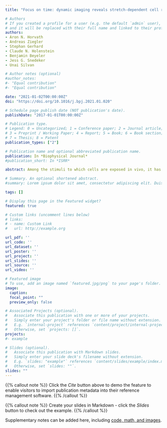 ```yaml
---
title: "Focus on time: dynamic imaging reveals stretch-dependent cell relaxation and nuclear deformation"

# Authors
# If you created a profile for a user (e.g. the default `admin` user), write the username (folder name) here 
# and it will be replaced with their full name and linked to their profile.
authors:
- Aron N. Horvath 
- Andreas Ziegler
- Stephan Gerhard
- Claude N. Holenstein
- Benjamin Beyeler
- Jess G. Snedeker
- Unai Silvan

# Author notes (optional)
#author_notes:
#- "Equal contribution"
#- "Equal contribution"

date: "2021-01-02T00:00:00Z"
doi: "https://doi.org/10.1016/j.bpj.2021.01.020"

# Schedule page publish date (NOT publication's date).
publishDate: "2017-01-01T00:00:00Z"

# Publication type.
# Legend: 0 = Uncategorized; 1 = Conference paper; 2 = Journal article;
# 3 = Preprint / Working Paper; 4 = Report; 5 = Book; 6 = Book section;
# 7 = Thesis; 8 = Patent
publication_types: ["2"]

# Publication name and optional abbreviated publication name.
publication: In *Biophysical Journal*
#publication_short: In *ISRR*

abstract: Among the stimuli to which cells are exposed in vivo, it has been shown that tensile deformations induce specific cellular responses in musculoskeletal, cardiovascular, and stromal tissues. However, the early response of cells to sustained substrate-based stretch has remained elusive because of the short timescale at which it occurs. To measure the tensile mechanical properties of adherent cells immediately after the application of substrate deformations, we have developed a dynamic traction force microscopy method that enables subsecond temporal resolution imaging of transient subcellular events. The system employs a novel, to our knowledge, tracking approach with minimal computational overhead to compensate substrate-based, stretch-induced motion/drift of stretched single cells in real time, allowing capture of biophysical phenomena on multiple channels by fluorescent multichannel imaging on a single camera, thus avoiding the need for beam splitting with the associated loss of light. Using this tool, we have characterized the transient subcellular forces and nuclear deformations of single cells immediately after the application of equibiaxial strain. Our experiments reveal significant differences in the cell relaxation dynamics and in the intracellular propagation of force to the nuclear compartment in cells stretched at different strain rates and exposes the need for time control for the correct interpretation of dynamic cell mechanics experiments.

# Summary. An optional shortened abstract.
#summary: Lorem ipsum dolor sit amet, consectetur adipiscing elit. Duis posuere tellus ac convallis placerat. Proin tincidunt magna sed ex sollicitudin condimentum.

tags: []

# Display this page in the Featured widget?
featured: true

# Custom links (uncomment lines below)
# links:
# - name: Custom Link
#   url: http://example.org

url_pdf: ''
url_code: ''
url_dataset: ''
url_poster: ''
url_project: ''
url_slides: ''
url_source: ''
url_video: ''

# Featured image
# To use, add an image named `featured.jpg/png` to your page's folder. 
image:
  caption: 
  focal_point: ""
  preview_only: false

# Associated Projects (optional).
#   Associate this publication with one or more of your projects.
#   Simply enter your project's folder or file name without extension.
#   E.g. `internal-project` references `content/project/internal-project/index.md`.
#   Otherwise, set `projects: []`.
projects:
#- example

# Slides (optional).
#   Associate this publication with Markdown slides.
#   Simply enter your slide deck's filename without extension.
#   E.g. `slides: "example"` references `content/slides/example/index.md`.
#   Otherwise, set `slides: ""`.
slides: ""
---
```


{{% callout note %}}
Click the *Cite* button above to demo the feature to enable visitors to import publication metadata into their reference management software.
{{% /callout %}}

{{% callout note %}}
Create your slides in Markdown - click the *Slides* button to check out the example.
{{% /callout %}}

Supplementary notes can be added here, including [code, math, and images](https://wowchemy.com/docs/writing-markdown-latex/).
